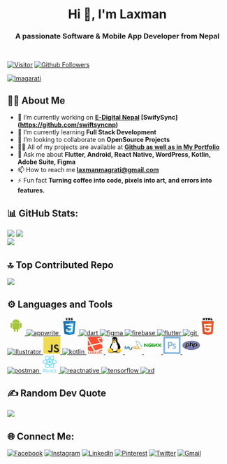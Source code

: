<h1 align="center">Hi 👋, I'm Laxman</h1>
<h3 align="center">A passionate Software & Mobile App Developer from Nepal</h3><br>

[![Visitor](https://visitor-badge.laobi.icu/badge?page_id=itsmelaxman)](https://github.com/itsmelaxman) 
[![Github Followers](https://img.shields.io/github/followers/itsmelaxman.svg?style=social&logo=Follow)](https://github.com/itsmelaxman?tab=followers)

<p align="left"> <a href="https://twitter.com/lmagarati" target="blank"><img src="https://img.shields.io/twitter/follow/lmagarati?logo=twitter&style=for-the-badge" alt="lmagarati" /></a> </p>

## 🙋‍♂️ About Me

- 🔭 I’m currently working on **[E-Digital Nepal](https://github.com/edigitalnepal) [SwifySync] (https://github.com/swiftsyncnp)** 
- 🌱 I’m currently learning **Full Stack Development**
- 👯 I’m looking to collaborate on **OpenSource Projects**
- 👨‍💻 All of my projects are available at **[Github as well as in My Portfolio](https://magaratilaxman.com.np)**
- 💬 Ask me about **Flutter, Android, React Native, WordPress, Kotlin, Adobe Suite, Figma**
- 📫 How to reach me **laxmanmagrati@gmail.com**
- ⚡ Fun fact **Turning coffee into code, pixels into art, and errors into features.**

## 📊 GitHub Stats:
![](https://github-readme-stats.vercel.app/api?username=itsmelaxman&theme=dark&hide_border=true&include_all_commits=true&count_private=true)
![](https://github-readme-stats.vercel.app/api/top-langs/?username=itsmelaxman&theme=dark&hide_border=true&include_all_commits=true&count_private=true&layout=compact)<br>
![](https://github-readme-streak-stats.herokuapp.com/?user=itsmelaxman&theme=dark&hide_border=true)

## 🔝 Top Contributed Repo
![](https://github-contributor-stats.vercel.app/api?username=itsmelaxman&limit=5&theme=dark&hide_border=true&combine_all_yearly_contributions=true)

## ⚙️ Languages and Tools
<p align="left"> <a href="https://developer.android.com" target="_blank" rel="noreferrer"> <img src="https://raw.githubusercontent.com/devicons/devicon/master/icons/android/android-original-wordmark.svg" alt="android" width="40" height="40"/> </a> <a href="https://appwrite.io" target="_blank" rel="noreferrer"> <img src="https://www.vectorlogo.zone/logos/appwriteio/appwriteio-icon.svg" alt="appwrite" width="40" height="40"/> </a> <a href="https://www.w3schools.com/css/" target="_blank" rel="noreferrer"> <img src="https://raw.githubusercontent.com/devicons/devicon/master/icons/css3/css3-original-wordmark.svg" alt="css3" width="40" height="40"/> </a> <a href="https://dart.dev" target="_blank" rel="noreferrer"> <img src="https://www.vectorlogo.zone/logos/dartlang/dartlang-icon.svg" alt="dart" width="40" height="40"/> </a> <a href="https://www.figma.com/" target="_blank" rel="noreferrer"> <img src="https://www.vectorlogo.zone/logos/figma/figma-icon.svg" alt="figma" width="40" height="40"/> </a> <a href="https://firebase.google.com/" target="_blank" rel="noreferrer"> <img src="https://www.vectorlogo.zone/logos/firebase/firebase-icon.svg" alt="firebase" width="40" height="40"/> </a> <a href="https://flutter.dev" target="_blank" rel="noreferrer"> <img src="https://www.vectorlogo.zone/logos/flutterio/flutterio-icon.svg" alt="flutter" width="40" height="40"/> </a> <a href="https://git-scm.com/" target="_blank" rel="noreferrer"> <img src="https://www.vectorlogo.zone/logos/git-scm/git-scm-icon.svg" alt="git" width="40" height="40"/> </a> <a href="https://www.w3.org/html/" target="_blank" rel="noreferrer"> <img src="https://raw.githubusercontent.com/devicons/devicon/master/icons/html5/html5-original-wordmark.svg" alt="html5" width="40" height="40"/> </a> <a href="https://www.adobe.com/in/products/illustrator.html" target="_blank" rel="noreferrer"> <img src="https://www.vectorlogo.zone/logos/adobe_illustrator/adobe_illustrator-icon.svg" alt="illustrator" width="40" height="40"/> </a> <a href="https://developer.mozilla.org/en-US/docs/Web/JavaScript" target="_blank" rel="noreferrer"> <img src="https://raw.githubusercontent.com/devicons/devicon/master/icons/javascript/javascript-original.svg" alt="javascript" width="40" height="40"/> </a> <a href="https://kotlinlang.org" target="_blank" rel="noreferrer"> <img src="https://www.vectorlogo.zone/logos/kotlinlang/kotlinlang-icon.svg" alt="kotlin" width="40" height="40"/> </a> <a href="https://laravel.com/" target="_blank" rel="noreferrer"> <img src="https://raw.githubusercontent.com/devicons/devicon/master/icons/laravel/laravel-plain-wordmark.svg" alt="laravel" width="40" height="40"/> </a> <a href="https://www.linux.org/" target="_blank" rel="noreferrer"> <img src="https://raw.githubusercontent.com/devicons/devicon/master/icons/linux/linux-original.svg" alt="linux" width="40" height="40"/> </a> <a href="https://www.mysql.com/" target="_blank" rel="noreferrer"> <img src="https://raw.githubusercontent.com/devicons/devicon/master/icons/mysql/mysql-original-wordmark.svg" alt="mysql" width="40" height="40"/> </a> <a href="https://www.nginx.com" target="_blank" rel="noreferrer"> <img src="https://raw.githubusercontent.com/devicons/devicon/master/icons/nginx/nginx-original.svg" alt="nginx" width="40" height="40"/> </a> <a href="https://www.photoshop.com/en" target="_blank" rel="noreferrer"> <img src="https://raw.githubusercontent.com/devicons/devicon/master/icons/photoshop/photoshop-line.svg" alt="photoshop" width="40" height="40"/> </a> <a href="https://www.php.net" target="_blank" rel="noreferrer"> <img src="https://raw.githubusercontent.com/devicons/devicon/master/icons/php/php-original.svg" alt="php" width="40" height="40"/> </a> <a href="https://postman.com" target="_blank" rel="noreferrer"> <img src="https://www.vectorlogo.zone/logos/getpostman/getpostman-icon.svg" alt="postman" width="40" height="40"/> </a> <a href="https://reactjs.org/" target="_blank" rel="noreferrer"> <img src="https://raw.githubusercontent.com/devicons/devicon/master/icons/react/react-original-wordmark.svg" alt="react" width="40" height="40"/> </a> <a href="https://reactnative.dev/" target="_blank" rel="noreferrer"> <img src="https://reactnative.dev/img/header_logo.svg" alt="reactnative" width="40" height="40"/> </a> <a href="https://www.tensorflow.org" target="_blank" rel="noreferrer"> <img src="https://www.vectorlogo.zone/logos/tensorflow/tensorflow-icon.svg" alt="tensorflow" width="40" height="40"/> </a> <a href="https://www.adobe.com/products/xd.html" target="_blank" rel="noreferrer"> <img src="https://cdn.worldvectorlogo.com/logos/adobe-xd.svg" alt="xd" width="40" height="40"/> </a> </p>

## ✍️ Random Dev Quote
![](https://quotes-github-readme.vercel.app/api?type=horizontal&theme=radical)

## 🌐 Connect Me:
[![Facebook](https://img.shields.io/badge/Facebook-%231877F2.svg?logo=Facebook&logoColor=white)](https://facebook.com/lmagarati) [![Instagram](https://img.shields.io/badge/Instagram-%23E4405F.svg?logo=Instagram&logoColor=white)](https://instagram.com/lmagarati) [![LinkedIn](https://img.shields.io/badge/LinkedIn-%230077B5.svg?logo=linkedin&logoColor=white)](https://linkedin.com/in/lmagarati) [![Pinterest](https://img.shields.io/badge/Pinterest-%23E60023.svg?logo=Pinterest&logoColor=white)](https://pinterest.com/lmagarati) [![Twitter](https://img.shields.io/badge/Twitter-%231DA1F2.svg?logo=Twitter&logoColor=white)](https://twitter.com/lmagarati) 
[![Gmail](https://img.shields.io/badge/Gmail-%231DA1F2.svg?logo=Gmail&logoColor=white)](mailto:laxmanmagrati@gmail.com) 
